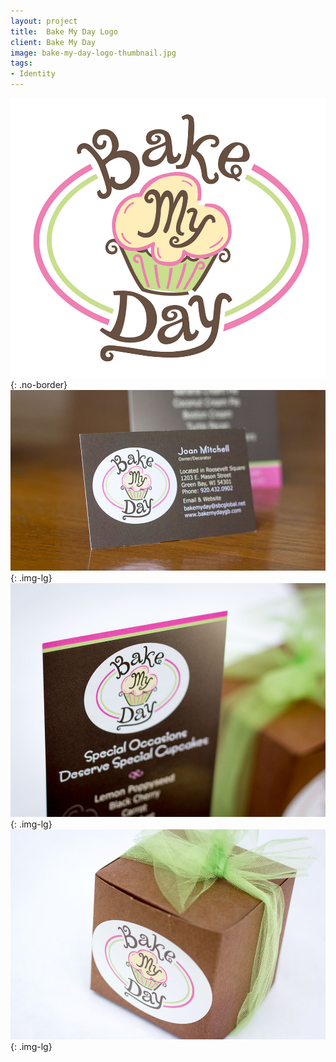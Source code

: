```yaml
---
layout: project
title:  Bake My Day Logo
client: Bake My Day
image: bake-my-day-logo-thumbnail.jpg
tags:
- Identity
---
```


![Bake My Day Logo](/img/bake-my-day-logo.jpg){: .no-border}
![Bake My Day Logo](/img/bake-my-day-logo-1.jpg){: .img-lg}
![Bake My Day Logo](/img/bake-my-day-logo-2.jpg){: .img-lg}
![Bake My Day Logo](/img/bake-my-day-logo-3.jpg){: .img-lg}